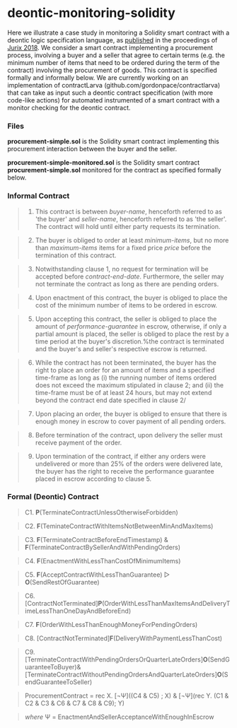 # deontic-monitoring-solidity

Here we illustrate a case study in monitoring a Solidity smart contract with a deontic logic specification language, as [published](https://github.com/shaunazzopardi/secure-parity-wallet) in the proceedings of [Jurix 2018](http://jurix2018.ai.rug.nl/). We consider a smart contract implementing a procurement process, involving a buyer and a seller that agree to certain terms (e.g. the minimum number of items that need to be ordered during the term of the contract) involving the procurement of goods.  This contract is specified formally and informally below. We are currently working on an implementation of contractLarva (github.com/gordonpace/contractlarva) that can take as input such a deontic contract specification (with more code-like actions) for automated instrumented of a smart contract with a monitor checking for the deontic contract. 

### Files

**procurement-simple.sol** is the Solidity smart contract implementing this procurement interaction between the buyer and the seller.

**procurement-simple-monitored.sol** is the Solidity smart contract **procurement-simple.sol** monitored for the contract as specified formally below.

### Informal Contract

>1.  This contract is between *buyer-name*, henceforth referred to as 'the buyer' and *seller-name*, henceforth referred to as 'the seller'. The contract will hold until either party requests its termination.

>2.  The buyer is obliged to order at least *minimum-items*, but no more than *maximum-items* items for a fixed price *price* before the termination of this contract. 

>3.  Notwithstanding clause 1, no request for termination will be accepted before  *contract-end-date*. Furthermore, the seller may not terminate the contract as long as there are pending orders.
   
>4. Upon enactment of this contract, the buyer is obliged to place the cost of the minimum number of items to be ordered in escrow.

>5.  Upon accepting this contract, the seller is obliged to place the amount of *performance-guarantee* in escrow, otherwise, if only a partial amount is placed, the seller is obliged to place the rest by a time period at the buyer's discretion.%the contract is terminated and the buyer's and seller's respective escrow is returned.

>6.  While the contract has not been terminated, the buyer has the right to place an order for an amount of items and a specified time-frame as long as (i) the running number of items ordered does not exceed the maximum stipulated in clause 2; and (ii) the time-frame must be of at least 24 hours, but may not extend beyond the contract end date specified in clause 2/

>7.  Upon placing an order, the buyer is obliged to ensure that there is enough money in escrow to cover payment of all pending orders.
    
>8. Before termination of the contract, upon delivery the seller must receive payment of the order.
    
>9. Upon termination of the contract, if either any orders were undelivered or more than 25% of the orders were delivered late, the buyer has the right to receive the performance guarantee placed in escrow according to clause 5.

### Formal (Deontic) Contract

>C1.    **P**(TerminateContractUnlessOtherwiseForbidden)

>C2.       **F**(TeminateContractWithItemsNotBetweenMinAndMaxItems)	

>C3. **F**(TerminateContractBeforeEndTimestamp) & **F**(TerminateContractBySellerAndWithPendingOrders)
		
>C4.		**F**(EnactmentWithLessThanCostOfMinimumItems)
		
>C5.		**F**(AcceptContractWithLessThanGuarantee) ▷ **O**(SendRestOfGuarantee)	 

>C6.		[ContractNotTerminated]**P**(OrderWithLessThanMaxItemsAndDeliveryTimeLessThanOneDayAndBeforeEnd)		

>C7.		**F**(OrderWithLessThanEnoughMoneyForPendingOrders)
	
>C8. [ContractNotTerminated]**F**(DeliveryWithPaymentLessThanCost)	

>C9.		[TerminateContractWithPendingOrdersOrQuarterLateOrders]**O**(SendGuaranteeToBuyer)&[TerminateContractWithoutPendingOrdersAndQuarterLateOrders]**O**(SendGuaranteeToSeller)

>ProcurementContract = rec X. [¬Ψ]((C4 & C5) ; X)  &  [¬Ψ](rec Y. (C1 & C2 & C3 & C6 & C7 & C8 & C9); Y)

>*where* Ψ = EnactmentAndSellerAcceptanceWithEnoughInEscrow









<!---
_C1. **P**(terminateContract | msg.sender ∈ {seller, buyer} ∧ clauses2And3NotApplicable)_

_C2. **F**(terminateContract | itemsOrdered < minItems ∨ maxItems < itemsOrdered)_

_C3. **F**(terminateContract | now < endOfContractTimestamp) & **F**(terminateContract | msg.sender = seller & pendingOrdersCount \neq 0)_
		
_C4. **F**(enactment | msg.value < minItems*costPerUnit)_
		
_C5. **F**(sellerAcceptsContract | msg.value < guarantee) ▷ **O**(returnEscrow)_
		 

_C6. [\neg terminateContract<sup>Y</sup>]**P**(order(no, size, byTime) | itemsOrdered ≤ maxItems ∧ byTime < 24 hours ∧ now + byTime ≤ endTime)_
		

_C7. **F**(order(no, size, time) | this.balance - performanceGuarantee < pendingOrders*costPerUnit)_
	
_C8. [\neg terminateContract<sup>Y</sup>]**F**(delivery(no) | balanceBefore \neq balanceAfter + orders[no].cost)_

_C9. [terminateContract<sup>Y</sup> | pendingOrders \neq 0 ∨ lateOrders ≥ 0.25*(pendingOrder + inTimeOrders + lateOrders)]**O**(sendGuaranteeToBuyer)_
    _& [terminateContract<sup>Y</sup> | \neg(pendingOrders \neq 0 ∨ lateOrders ≥ 0.25*(pendingOrder + inTimeOrders + lateOrders))]**O**(sendGuaranteeToSeller)_

__Full Contract:__

_ProcurementContract = \recursion X. [¬ Ψ]((C4 & C5) ; X) & [Ψ](rec Y. (C1 & C2 & C3 & C6 & C7 & C8 & C9);Y)_

_where Ψ = enactment<sup>Y</sup> ∧ (sellerAcceptsContract<sup>Y</sup> | msg.value ≥ guarantee)*_ --->
